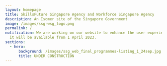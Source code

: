 ```yaml
---
layout: homepage
title: SkillsFuture Singapore Agency and Workforce Singapore Agency
description: An Isomer site of the Singapore Government
image: /images/ssg-wsg_logo.png
permalink: /
notification: We are working on our website to enhance the user experience and
  it will be available from 1 April 2023.
sections:
  - hero:
      background: /images/ssg_web_final_programmes-listing_1_24sep.jpg
      title: UNDER CONSTRUCTION
---
```

